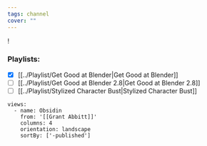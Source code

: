```yaml
---
tags: channel
cover: ""
---
```

!
### Playlists:
- [x] [[../Playlist/Get Good at Blender|Get Good at Blender]]
- [ ] [[../Playlist/Get Good at Blender 2.8|Get Good at Blender 2.8]]
- [ ] [[../Playlist/Stylized Character Bust|Stylized Character Bust]]

```page-gallery
views:
  - name: Obsidin
    from: '[[Grant Abbitt]]'
    columns: 4
    orientation: landscape
    sortBy: ['-published']
```


